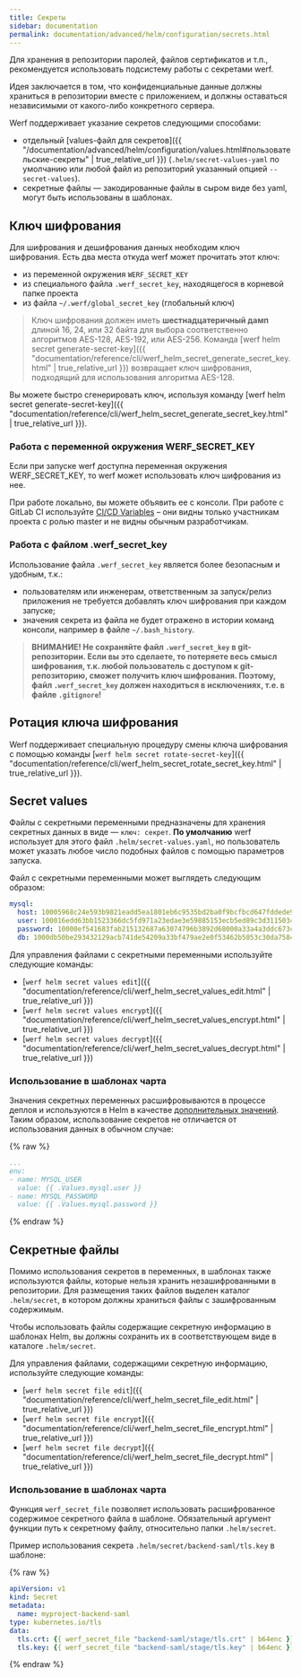 ```yaml
---
title: Секреты
sidebar: documentation
permalink: documentation/advanced/helm/configuration/secrets.html
---
```


Для хранения в репозитории паролей, файлов сертификатов и т.п., рекомендуется использовать подсистему работы с секретами werf.

Идея заключается в том, что конфиденциальные данные должны храниться в репозитории вместе с приложением, и должны оставаться независимыми от какого-либо конкретного сервера.

Werf поддерживает указание секретов следующими способами:
 - отдельный [values-файл для секретов]({{ "/documentation/advanced/helm/configuration/values.html#пользовательские-секреты" | true_relative_url }}) (`.helm/secret-values-yaml` по умолчанию или любой файл из репозиторий указанный опцией `--secret-values`).
 - секретные файлы — закодированные файлы в сыром виде без yaml, могут быть использованы в шаблонах.

## Ключ шифрования

Для шифрования и дешифрования данных необходим ключ шифрования. Есть два места откуда werf может прочитать этот ключ:
* из переменной окружения `WERF_SECRET_KEY`
* из специального файла `.werf_secret_key`, находящегося в корневой папке проекта
* из файла `~/.werf/global_secret_key` (глобальный ключ)

> Ключ шифрования должен иметь **шестнадцатеричный дамп** длиной 16, 24, или 32 байта для выбора соответственно алгоритмов AES-128, AES-192, или AES-256. Команда [werf helm secret generate-secret-key]({{ "documentation/reference/cli/werf_helm_secret_generate_secret_key.html" | true_relative_url }}) возвращает ключ шифрования, подходящий для использования алгоритма AES-128.

Вы можете быстро сгенерировать ключ, используя команду [werf helm secret generate-secret-key]({{ "documentation/reference/cli/werf_helm_secret_generate_secret_key.html" | true_relative_url }}).
### Работа с переменной окружения WERF_SECRET_KEY

Если при запуске werf доступна переменная окружения WERF_SECRET_KEY, то werf может использовать ключ шифрования из нее.

При работе локально, вы можете объявить ее с консоли. При работе с GitLab CI используйте [CI/CD Variables](https://docs.gitlab.com/ee/ci/variables/#variables) – они видны только участникам проекта с ролью master и не видны обычным разработчикам.

### Работа с файлом .werf_secret_key

Использование файла `.werf_secret_key` является более безопасным и удобным, т.к.:
* пользователям или инженерам, ответственным за запуск/релиз приложения не требуется добавлять ключ шифрования при каждом запуске;
* значения секрета из файла не будет отражено в истории команд консоли, например в файле `~/.bash_history`.

> **ВНИМАНИЕ! Не сохраняйте файл `.werf_secret_key` в git-репозитории. Если вы это сделаете, то потеряете весь смысл шифрования, т.к. любой пользователь с доступом к git-репозиторию, сможет получить ключ шифрования. Поэтому, файл `.werf_secret_key` должен находиться  в исключениях, т.е. в файле `.gitignore`!**

## Ротация ключа шифрования

Werf поддерживает специальную процедуру смены ключа шифрования с помощью команды [`werf helm secret rotate-secret-key`]({{ "documentation/reference/cli/werf_helm_secret_rotate_secret_key.html" | true_relative_url }}).

## Secret values

Файлы с секретными переменными предназначены для хранения секретных данных в виде — `ключ: секрет`. **По умолчанию** werf использует для этого файл `.helm/secret-values.yaml`, но пользователь может указать любое число подобных файлов с помощью параметров запуска.

Файл с секретными переменными может выглядеть следующим образом:
```yaml
mysql:
  host: 10005968c24e593b9821eadd5ea1801eb6c9535bd2ba0f9bcfbcd647fddede9da0bf6e13de83eb80ebe3cad4
  user: 100016edd63bb1523366dc5fd971a23edae3e59885153ecb5ed89c3d31150349a4ff786760c886e5c0293990
  password: 10000ef541683fab215132687a63074796b3892d68000a33a4a3ddc673c3f4de81990ca654fca0130f17
  db: 1000db50be293432129acb741de54209a33bf479ae2e0f53462b5053c30da7584e31a589f5206cfa4a8e249d20
```

Для управления файлами с секретными переменными используйте следующие команды:
- [`werf helm secret values edit`]({{ "documentation/reference/cli/werf_helm_secret_values_edit.html" | true_relative_url }})
- [`werf helm secret values encrypt`]({{ "documentation/reference/cli/werf_helm_secret_values_encrypt.html" | true_relative_url }})
- [`werf helm secret values decrypt`]({{ "documentation/reference/cli/werf_helm_secret_values_decrypt.html" | true_relative_url }})

### Использование в шаблонах чарта

Значения секретных переменных расшифровываются в процессе деплоя и используются в Helm в качестве [дополнительных значений](https://helm.sh/docs/chart_template_guide/values_files/). Таким образом, использование секретов не отличается от использования данных в обычном случае:

{% raw %}
```yaml
...
env:
- name: MYSQL_USER
  value: {{ .Values.mysql.user }}
- name: MYSQL_PASSWORD
  value: {{ .Values.mysql.password }}
```
{% endraw %}

## Секретные файлы

Помимо использования секретов в переменных, в шаблонах также используются файлы, которые нельзя хранить незашифрованными в репозитории. Для размещения таких файлов выделен каталог `.helm/secret`, в котором должны храниться файлы с зашифрованным содержимым.

Чтобы использовать файлы содержащие секретную информацию в шаблонах Helm, вы должны сохранить их в соответствующем виде в каталоге `.helm/secret`.

Для управления файлами, содержащими секретную информацию, используйте следующие команды:
 - [`werf helm secret file edit`]({{ "documentation/reference/cli/werf_helm_secret_file_edit.html" | true_relative_url }})
 - [`werf helm secret file encrypt`]({{ "documentation/reference/cli/werf_helm_secret_file_encrypt.html" | true_relative_url }})
 - [`werf helm secret file decrypt`]({{ "documentation/reference/cli/werf_helm_secret_file_decrypt.html" | true_relative_url }})


### Использование в шаблонах чарта

<!-- Move to reference -->

Функция `werf_secret_file` позволяет использовать расшифрованное содержимое секретного файла в шаблоне. Обязательный аргумент функции путь к секретному файлу, относительно папки `.helm/secret`.

Пример использования секрета `.helm/secret/backend-saml/tls.key` в шаблоне:

{% raw %}
```yaml
apiVersion: v1
kind: Secret
metadata:
  name: myproject-backend-saml
type: kubernetes.io/tls
data:
  tls.crt: {{ werf_secret_file "backend-saml/stage/tls.crt" | b64enc }}
  tls.key: {{ werf_secret_file "backend-saml/stage/tls.key" | b64enc }}
```
{% endraw %}
